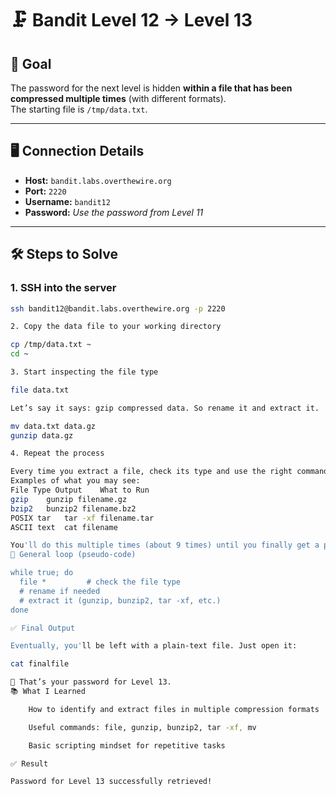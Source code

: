 # 🗜️ Bandit Level 12 → Level 13

## 🧠 Goal

The password for the next level is hidden **within a file that has been compressed multiple times** (with different formats).  
The starting file is `/tmp/data.txt`.

---

## 🖥️ Connection Details

- **Host:** `bandit.labs.overthewire.org`
- **Port:** `2220`
- **Username:** `bandit12`
- **Password:** _Use the password from Level 11_

---

## 🛠️ Steps to Solve

### 1. SSH into the server

```bash
ssh bandit12@bandit.labs.overthewire.org -p 2220

2. Copy the data file to your working directory

cp /tmp/data.txt ~
cd ~

3. Start inspecting the file type

file data.txt

Let’s say it says: gzip compressed data. So rename it and extract it.

mv data.txt data.gz
gunzip data.gz

4. Repeat the process

Every time you extract a file, check its type and use the right command:
Examples of what you may see:
File Type Output	What to Run
gzip	gunzip filename.gz
bzip2	bunzip2 filename.bz2
POSIX tar	tar -xf filename.tar
ASCII text	cat filename

You'll do this multiple times (about 9 times) until you finally get a plain-text password.
🔄 General loop (pseudo-code)

while true; do
  file *         # check the file type
  # rename if needed
  # extract it (gunzip, bunzip2, tar -xf, etc.)
done

✅ Final Output

Eventually, you'll be left with a plain-text file. Just open it:

cat finalfile

📌 That’s your password for Level 13.
📚 What I Learned

    How to identify and extract files in multiple compression formats

    Useful commands: file, gunzip, bunzip2, tar -xf, mv

    Basic scripting mindset for repetitive tasks

✅ Result

Password for Level 13 successfully retrieved!
